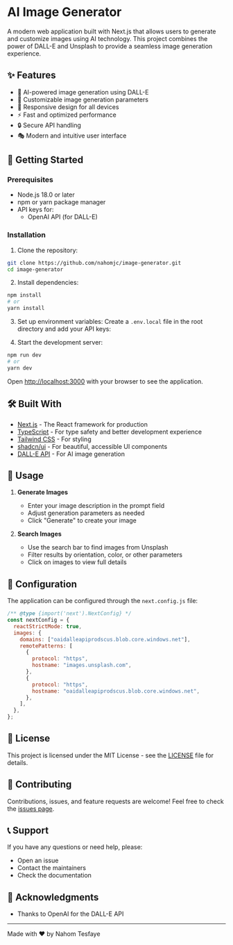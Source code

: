 # AI Image Generator

A modern web application built with Next.js that allows users to generate and customize images using AI technology. This project combines the power of DALL-E and Unsplash to provide a seamless image generation experience.

## ✨ Features

- 🎨 AI-powered image generation using DALL-E
- 🎯 Customizable image generation parameters
- 📱 Responsive design for all devices
- ⚡ Fast and optimized performance
- 🔒 Secure API handling
- 🎭 Modern and intuitive user interface

## 🚀 Getting Started

### Prerequisites

- Node.js 18.0 or later
- npm or yarn package manager
- API keys for:
  - OpenAI API (for DALL-E)

### Installation

1. Clone the repository:

```bash
git clone https://github.com/nahomjc/image-generator.git
cd image-generator
```

2. Install dependencies:

```bash
npm install
# or
yarn install
```

3. Set up environment variables:
   Create a `.env.local` file in the root directory and add your API keys:

4. Start the development server:

```bash
npm run dev
# or
yarn dev
```

Open [http://localhost:3000](http://localhost:3000) with your browser to see the application.

## 🛠️ Built With

- [Next.js](https://nextjs.org/) - The React framework for production
- [TypeScript](https://www.typescriptlang.org/) - For type safety and better development experience
- [Tailwind CSS](https://tailwindcss.com/) - For styling
- [shadcn/ui](https://ui.shadcn.com/) - For beautiful, accessible UI components
- [DALL-E API](https://openai.com/dall-e-2) - For AI image generation

## 📝 Usage

1. **Generate Images**

   - Enter your image description in the prompt field
   - Adjust generation parameters as needed
   - Click "Generate" to create your image

2. **Search Images**
   - Use the search bar to find images from Unsplash
   - Filter results by orientation, color, or other parameters
   - Click on images to view full details

## 🔧 Configuration

The application can be configured through the `next.config.js` file:

```javascript
/** @type {import('next').NextConfig} */
const nextConfig = {
  reactStrictMode: true,
  images: {
    domains: ["oaidalleapiprodscus.blob.core.windows.net"],
    remotePatterns: [
      {
        protocol: "https",
        hostname: "images.unsplash.com",
      },
      {
        protocol: "https",
        hostname: "oaidalleapiprodscus.blob.core.windows.net",
      },
    ],
  },
};
```

## 📄 License

This project is licensed under the MIT License - see the [LICENSE](LICENSE) file for details.

## 🤝 Contributing

Contributions, issues, and feature requests are welcome! Feel free to check the [issues page](https://github.com/yourusername/image-generator/issues).

## 📞 Support

If you have any questions or need help, please:

- Open an issue
- Contact the maintainers
- Check the documentation

## 🙏 Acknowledgments

- Thanks to OpenAI for the DALL-E API

---

Made with ❤️ by Nahom Tesfaye
